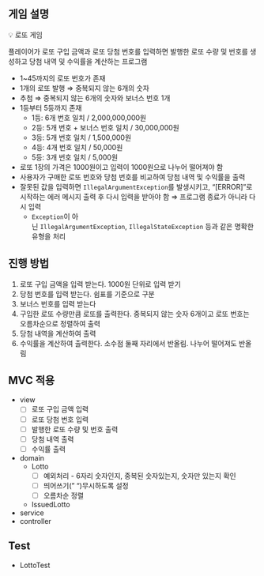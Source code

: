 ## 게임 설명

<aside>
💡 로또 게임

플레이어가 로또 구입 금액과 로또 당첨 번호를 입력하면 발행한 로또 수량 및 번호를 생성하고 당첨 내역 및 수익률을 계산하는 프로그램

</aside>

- 1~45까지의 로또 번호가 존재
- 1개의 로또 발행 ⇒ 중복되지 않는 6개의 숫자
- 추첨 ⇒ 중복되지 않는 6개의 숫자와 보너스 번호 1개
- 1등부터 5등까지 존재
    - 1등: 6개 번호 일치 / 2,000,000,000원
    - 2등: 5개 번호 + 보너스 번호 일치 / 30,000,000원
    - 3등: 5개 번호 일치 / 1,500,000원
    - 4등: 4개 번호 일치 / 50,000원
    - 5등: 3개 번호 일치 / 5,000원
- 로또 1장의 가격은 1000원이고 입력이 1000원으로 나누어 떨어져야 함
- 사용자가 구매한 로또 번호와 당첨 번호를 비교하여 당첨 내역 및 수익률을 출력
- 잘못된 값을 입력하면 `IllegalArgumentException`를 발생시키고, “[ERROR]”로 시작하는 에러 메시지 출력 후 다시 입력을 받아야 함 ⇒ 프로그램 종료가 아니라 다시 입력
    - `Exception`이 아닌 `IllegalArgumentException`, `IllegalStateException` 등과 같은 명확한 유형을 처리

## 진행 방법

1. 로또 구입 금액을 입력 받는다. 1000원 단위로 입력 받기
2. 당첨 번호를 입력 받는다. 쉼표를 기준으로 구분
3. 보너스 번호를 입력 받는다
4. 구입한 로또 수량만큼 로또를 출력한다. 중복되지 않는 숫자 6개이고 로또 번호는 오름차순으로 정렬하여 출력
5. 당첨 내역을 계산하여 출력
6. 수익률을 계산하여 출력한다. 소수점 둘째 자리에서 반올림. 나누어 떨어져도 반올림

## MVC 적용

- view
  - [ ]  로또 구입 금액 입력
  - [ ]  로또 당첨 번호 입력
  - [ ]  발행한 로또 수량 및 번호 출력
  - [ ]  당첨 내역 출력
  - [ ]  수익률 출력
- domain
  - Lotto
    - [ ]  예외처리 - 6자리 숫자인지, 중복된 숫자있는지, 숫자만 있는지 확인
    - [ ]  띄어쓰기(” “)무시하도록 설정
    - [ ]  오름차순 정렬
  - IssuedLotto
- service
- controller

## Test

- LottoTest